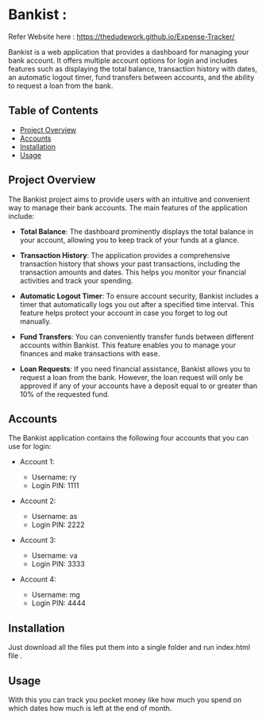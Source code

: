 # Bankist : 
Refer Website here : https://thedudework.github.io/Expense-Tracker/

Bankist is a web application that provides a dashboard for managing your bank account. It offers multiple account options for login and includes features such as displaying the total balance, transaction history with dates, an automatic logout timer, fund transfers between accounts, and the ability to request a loan from the bank.

## Table of Contents

- [Project Overview](#project-overview)
- [Accounts](#accounts)
- [Installation](#installation)
- [Usage](#usage)


## Project Overview

The Bankist project aims to provide users with an intuitive and convenient way to manage their bank accounts. The main features of the application include:

- **Total Balance**: The dashboard prominently displays the total balance in your account, allowing you to keep track of your funds at a glance.

- **Transaction History**: The application provides a comprehensive transaction history that shows your past transactions, including the transaction amounts and dates. This helps you monitor your financial activities and track your spending.

- **Automatic Logout Timer**: To ensure account security, Bankist includes a timer that automatically logs you out after a specified time interval. This feature helps protect your account in case you forget to log out manually.

- **Fund Transfers**: You can conveniently transfer funds between different accounts within Bankist. This feature enables you to manage your finances and make transactions with ease.

- **Loan Requests**: If you need financial assistance, Bankist allows you to request a loan from the bank. However, the loan request will only be approved if any of your accounts have a deposit equal to or greater than 10% of the requested fund.

## Accounts

The Bankist application contains the following four accounts that you can use for login:

- Account 1:
  - Username: ry
  - Login PIN: 1111

- Account 2:
  - Username: as
  - Login PIN: 2222

- Account 3:
  - Username: va
  - Login PIN: 3333

- Account 4:
  - Username: mg
  - Login PIN: 4444

## Installation

Just download all the files put them into a single folder and run index.html file .

## Usage

With this you can track you pocket money like how much you spend on which dates how much is left at the end of month.

